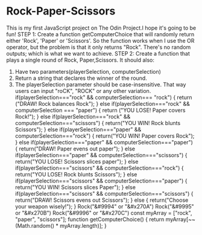 # Rock-Paper-Scissors
This is my first JavaScript project on The Odin Project.I hope  it's going to be fun!
 STEP 1: Create a function getComputerChoice that will randomly return either 'Rock', 'Paper' or 'Scissors'.
So the function works when I use the OR operator, but the problem is that it only returns "Rock". There's no random outputs; which is what we want to achieve.
STEP 2: Create a function that plays a single round of Rock, Paper,Scissors. It should also:
1. Have two parameters(playerSelection, computerSelection)
2. Return a string that declares the winner of the round.
3. The playerSelection parameter should be case-insensitive. That way users can input "roCK", "ROCK" or any other variation.
if(playerSelection==="rock" && computerSelection=== "rock") {
    return ("DRAW! Rock balances Rock");
} else if(playerSelection==="rock" && computerSelection === "paper") {
    return ("YOU LOSE! Paper covers Rock!");
} else if(playerSelection==="rock" && computerSelection==="scissors") {
    return("YOU WIN! Rock blunts Scissors");
}  else if(playerSelection==="paper" && computerSelection==="rock") {
    return("YOU WIN! Paper covers Rock");
}  else if(playerSelection==="paper" && computerSelection==="paper") {
    return("DRAW! Paper evens out paper");
}  else if(playerSelection==="paper" && computerSelection==="scissors") {
    return("YOU LOSE! Scissors slices paper");
}  else if(playerSelection==="scissors" && computerSelection==="rock") {
    return("YOU LOSE! Rock blunts Scissors");
}  else if(playerSelection==="scissors" && computerSelection==="paper") {
    return("YOU WIN! Scissors slices Paper");
}  else if(playerSelection==="scissors" && computerSelection==="scissors") {
    return("DRAW! Scissors evens out Scissors");
} else {
    return("Choose your weapon wisely!");
}
Rock("&#9994" or "&#x270A")
Rock("&#9995" or "&#x270B")
Rock("&#9996" or "&#x270C")
const myArray = ["rock", "paper", "scissors"];
function getComputerChoice() {
    return myArray[~~(Math.random() * myArray.length)];
}
